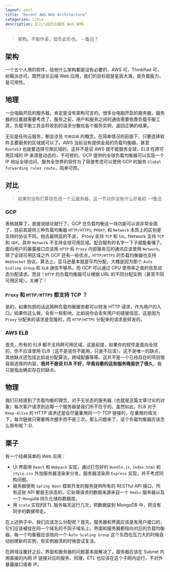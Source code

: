 ```yaml
---
layout: post
title: "Decent AWS Web Architecture"
categories: Linux
description: 正儿八经的云服务 Web 架构
---
```


> 架构，不能作圣，皆负此形也。 --鲁迅？

## 架构

一个五个人用的软件，给他什么架构都是没有必要的，AWS 可，ThinkPad 可，树莓派亦可。既然谈论云端 Web 应用，我们的目标就是星辰大海，是负载能力，是可用性。

## 地理

一台电脑开启的服务器，肯定是没有架构可言的。很多台电脑开启的服务器，服务器的位置就需要考虑了。服务之前，用户和服务之间的通信需要依靠负载平衡工具，负载平衡工具会将收到的请求分散给各个服务实例，返回正确的结果。

无论是任何云服务，都会涉及 `可用区域` 的概念。在简单情况的前提下，只要选择软件主要服务的区域就可以了。AWS 当前没有提供全局的负载均衡器，甚至 `Route53` 也是要选择可用区域的，这并不是说 AWS 就不能服务全球，ELB 在跨可用区域的 IP 来源是动态的，不可控的。GCP 提供的全球负载均衡器可以实现一个 IP 地址全球访问，服务全世界的软件为了简便考虑可以使用 GCP 的服务 `Global forwarding rules route`，简单可控。

## 对比

> 如果你没有打算现在选一个云服务器，这一节对你没有什么好看的 --!鲁迅

### GCP

表格就算了，直接说结论就行了。GCP 在负载均衡这一块功能可以说非常全面了，目前其提供三种负载均衡器 `HTTP/HTTPS`, `PROXY`, 和 `Network` 本质上的区别是支持的协议不同，抛去最明显的不说， Proxy 支持 `TCP` 和 `SSL`, Network 支持 `TCP` 和 `UDP`。其中 `Network` 不支持全球可用区域。配合服务的名字一下子就能看懂了。面向用户的暴露接口应该用 `HTTP` 和 `Proxy` 内部服务见的通讯应该使用 `Network`。除了全球可用区域之外 GCP 还有一些优点，`HTTP/HTTPS` 的负载均衡器也支持 `WebSocket` 协议。算法上，亚马逊基本就是平均分配，大概是因为那个 `Auto Scaling Group` 和 `ELB` 通信不够吊，而 GCP 可以通过 CPU 使用率之类的信息动态分配请求。而且！`HTTP` 的负载均衡器可以根据 URL 的不同分配实例（甚至不同可用区域）。太棒了！

### `Proxy` 和 `HTTP/HTTPS` 都支持 TCP ？

是的，如果你想的话这两种负载均衡服务都可以转发 HTTP 请求，作为用户的入口。如果你这么做，会有一些影响，比如说你会丢失用户的链接信息，这是因为 `Proxy` 分配来的请求是克隆的，而 `HTTP/HTTPS` 分配来的请求是转发的。

### AWS ELB

首先，所有的 ELB 都不支持跨可用区域，这是前提，如果你的软件是面向全球的，你不应该使用 ELB（这不是说你不能用，只是不应该）。这不是唯一的缺点，其他缺点还包括比如说分配算法，跨域配置等等。这并不是一个已经存在的项目很容易选择的内容，**我并不是说 ELB 不好，毕竟谷歌的这些服务晚面世了很久**，我只是指出确实存在的缺点。

## 物理

我们已经提到了负载均衡的理念，对于无状态的服务器（也就是这篇文章讨论的对象）每次客户请求到达哪一个服务器是我们所不在乎的。虽然如此，ELB 对于 `Keep-Alive` 的 HTTP 请求还是会尽量重用同一个 TCP 链接的，在重用的情况下，每次链接只需要两次握手而不是三次。那么问题来了，这个负载均衡器应该怎么排布呢？:D. 

## 栗子

有一个经典简单的 Web 应用：

- UI 界面用 `React` 和 `Webpack` 实现，通过打包好的 `Bundle.js`, `index.html` 和 `style.css` 外加服务器渲染来分发，服务器渲染用 `Express` 实现，并不考虑同构问题。
- 服务器使用 `Spring Boot` 框架开发的服务提供所有的 RESTful API 接口，所有这些 API 都是无状态的，它处理请求的数据来源来自一个 `Redis` 服务器以及一个 `MongoDB` 持久化储存数据库。
- 用 `scala` 实现的ETL 服务每天运行几次，把数据装到 MongoDB 中，把没有同步的数据带走。

在上述例子中，我们应该怎么分配呢？首先，服务器和界面应该是有用户接口的，它们应该被挂在同一个域名的不同子域名上。界面和服务器都指向对应的负载均衡器，每一个均衡器应该指向一个 `Auto Scaling Group` 这个东西在压力大的时候自动创建新的实例，有实例崩溃的时候尝试复活。

在跨域设置好之后，界面和服务器的问题基本就解决了，服务器应该在 Subnet 内用直接的内网 IP 链接对应的服务。同理，ETL 也应该在这个子网内运行，不对外暴露接口或者 IP。
